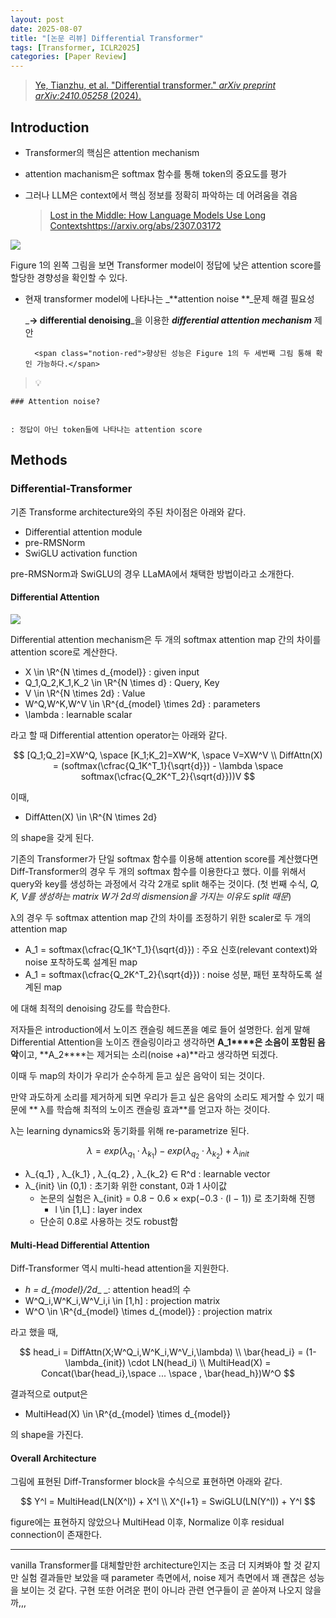 ```yaml
---
layout: post
date: 2025-08-07
title: "[논문 리뷰] Differential Transformer"
tags: [Transformer, ICLR2025]
categories: [Paper Review]
---
```


> [Ye, Tianzhu, et al. "Differential transformer." ](https://arxiv.org/abs/2410.05258)[_arXiv preprint arXiv:2410.05258_](https://arxiv.org/abs/2410.05258)[ (2024).](https://arxiv.org/abs/2410.05258)



## Introduction

- Transformer의 핵심은 attention mechanism
- attention machanism은 softmax 함수를 통해 token의 중요도를 평가
- 그러나 LLM은 context에서 핵심 정보를 정확히 파악하는 데 어려움을 겪음

	> [Lost in the Middle: How Language Models Use Long Contextshttps://arxiv.org/abs/2307.03172](https://arxiv.org/abs/2307.03172)


![](https://prod-files-secure.s3.us-west-2.amazonaws.com/542b861c-36a8-4051-84e5-8804b6728dba/9083ea56-691a-4752-ae26-47f403431ac8/image.png?X-Amz-Algorithm=AWS4-HMAC-SHA256&X-Amz-Content-Sha256=UNSIGNED-PAYLOAD&X-Amz-Credential=ASIAZI2LB466WW53FW6D%2F20250915%2Fus-west-2%2Fs3%2Faws4_request&X-Amz-Date=20250915T230100Z&X-Amz-Expires=3600&X-Amz-Security-Token=IQoJb3JpZ2luX2VjEAYaCXVzLXdlc3QtMiJHMEUCIQC92ESvr9lw1FX%2F2s%2BupeC0PA7Zc%2FEA84MeFcVnndQFzAIgSGE%2BCB%2Ba4t4thJZTUNWmcIRik2PMizSqFBYmz3Xvdt4q%2FwMIfxAAGgw2Mzc0MjMxODM4MDUiDICW5bdogVpfwIw80ircA3%2F1ShbOUzXf%2F7eq846okW2b1bkc5a0YMIyaAc3swf%2FBZEVHwojj8xCSlfyg4DFlYLLGFZjLRWrtxCJll7ua6qVH7lWtU014TWHtNiW2emJZ0of0wFp7GpFF94R2b0qP%2BU0mQW1hzunb3gSbKcPhfsTkxnA%2F2CFLgO9eUro5mVVc9bnoT10uWNaSEqxNueSjnckJiN5co8BVxnnLfj5w1abqyiD%2FqBz1ui4%2FMs6ZvMVN6G0NR8Wadqvklc5CAJrt0Cv1SobUNznU2P5I%2FP1shCeq%2FikLXPYewy6%2BUlkmk2IZco87JYmpvD%2Bdnr8MOMjkTnP%2Bg7gCSmViXjsbxch%2FNv6W86Q8GQYGib6wVD2Tiaje5qqygCvE5x84rOwUNwwVgWZnZAYhad4cLAsFpozGtB27%2BGLffLfkoVlMZeV6IGijgndK10RN2L5%2F4PliiUm9tKjTecvL2NqH30zpqppjQZxUUkK8iIQBPs%2BsXecQGnlC4STuUbRh2%2BOkci8pX%2F1vT1nAaTQOYJfJhpTsUzMP4W6RdzIfSVDuYiin8evh4yb6NwXotFDrsqq3Lcn%2FChhN%2FsBxn4eYVD%2BIn6KlkYcMjWUwPTjIJi%2FbYcSUcgTdded4IKLc%2Bi1YIYW8QRlpMNmdosYGOqUB5GiB0VA9QN%2FnZRB%2BfK3dxfr%2FcYsrGeSDFgnOb610VoCcKfPX%2Bx%2BOJ%2FDzR2DdppHrAlDrnZyrh6Yijy1gzBXLUE2zk9DexduKlc%2BOGvK8AhABkgtLS34hHXHFY4cbkTvrPIL9GnNQuoXNhHTcoAWOx55xAd4g%2FYTQVuDF5t6LLJ0zhuImUiRZzPjlr4KfzDbcY4dkhAJq9W4dAyuOd8w%2BhYY4nV6E&X-Amz-Signature=31c9b0574f050fc41cbbe7698fec65ee12c255f4e2eb5f9ae4acae338972cec2&X-Amz-SignedHeaders=host&x-amz-checksum-mode=ENABLED&x-id=GetObject)


Figure 1의 왼쪽 그림을 보면 Transformer model이 정답에 낮은 attention score를 할당한 경향성을 확인할 수 있다.

- 현재 transformer model에 나타나는 _**attention noise **_문제 해결 필요성

	_**→ differential denoising**_을 이용한 _**differential attention mechanism**_ 제안


		<span class="notion-red">향상된 성능은 Figure 1의 두 세번째 그림 통해 확인 가능하다.</span>


> 💡 


	### Attention noise?


	: 정답이 아닌 token들에 나타나는 attention score



## Methods



### Differential-Transformer


기존 Transforme architecture와의 주된 차이점은 아래와 같다.

- Differential attention module
- pre-RMSNorm
- SwiGLU activation function

pre-RMSNorm과 SwiGLU의 경우 LLaMA에서 채택한 방법이라고 소개한다.



#### Differential Attention


![](https://prod-files-secure.s3.us-west-2.amazonaws.com/542b861c-36a8-4051-84e5-8804b6728dba/116d70b2-1963-4810-9167-f4c7d8a06e8f/image.png?X-Amz-Algorithm=AWS4-HMAC-SHA256&X-Amz-Content-Sha256=UNSIGNED-PAYLOAD&X-Amz-Credential=ASIAZI2LB466WW53FW6D%2F20250915%2Fus-west-2%2Fs3%2Faws4_request&X-Amz-Date=20250915T230100Z&X-Amz-Expires=3600&X-Amz-Security-Token=IQoJb3JpZ2luX2VjEAYaCXVzLXdlc3QtMiJHMEUCIQC92ESvr9lw1FX%2F2s%2BupeC0PA7Zc%2FEA84MeFcVnndQFzAIgSGE%2BCB%2Ba4t4thJZTUNWmcIRik2PMizSqFBYmz3Xvdt4q%2FwMIfxAAGgw2Mzc0MjMxODM4MDUiDICW5bdogVpfwIw80ircA3%2F1ShbOUzXf%2F7eq846okW2b1bkc5a0YMIyaAc3swf%2FBZEVHwojj8xCSlfyg4DFlYLLGFZjLRWrtxCJll7ua6qVH7lWtU014TWHtNiW2emJZ0of0wFp7GpFF94R2b0qP%2BU0mQW1hzunb3gSbKcPhfsTkxnA%2F2CFLgO9eUro5mVVc9bnoT10uWNaSEqxNueSjnckJiN5co8BVxnnLfj5w1abqyiD%2FqBz1ui4%2FMs6ZvMVN6G0NR8Wadqvklc5CAJrt0Cv1SobUNznU2P5I%2FP1shCeq%2FikLXPYewy6%2BUlkmk2IZco87JYmpvD%2Bdnr8MOMjkTnP%2Bg7gCSmViXjsbxch%2FNv6W86Q8GQYGib6wVD2Tiaje5qqygCvE5x84rOwUNwwVgWZnZAYhad4cLAsFpozGtB27%2BGLffLfkoVlMZeV6IGijgndK10RN2L5%2F4PliiUm9tKjTecvL2NqH30zpqppjQZxUUkK8iIQBPs%2BsXecQGnlC4STuUbRh2%2BOkci8pX%2F1vT1nAaTQOYJfJhpTsUzMP4W6RdzIfSVDuYiin8evh4yb6NwXotFDrsqq3Lcn%2FChhN%2FsBxn4eYVD%2BIn6KlkYcMjWUwPTjIJi%2FbYcSUcgTdded4IKLc%2Bi1YIYW8QRlpMNmdosYGOqUB5GiB0VA9QN%2FnZRB%2BfK3dxfr%2FcYsrGeSDFgnOb610VoCcKfPX%2Bx%2BOJ%2FDzR2DdppHrAlDrnZyrh6Yijy1gzBXLUE2zk9DexduKlc%2BOGvK8AhABkgtLS34hHXHFY4cbkTvrPIL9GnNQuoXNhHTcoAWOx55xAd4g%2FYTQVuDF5t6LLJ0zhuImUiRZzPjlr4KfzDbcY4dkhAJq9W4dAyuOd8w%2BhYY4nV6E&X-Amz-Signature=df6231f87c24fd41d92c302d93f3ea24d50c12575e8777a2a73171d98cf48d42&X-Amz-SignedHeaders=host&x-amz-checksum-mode=ENABLED&x-id=GetObject)


Differential attention mechanism은 두 개의 softmax attention map 간의 차이를 attention score로 계산한다.

- X \in \R^{N \times d\_{model}} : given input
- Q\_1,Q\_2,K\_1,K\_2 \in \R^{N \times d} : Query, Key
- V \in \R^{N \times 2d} : Value
- W^Q,W^K,W^V \in \R^{d\_{model} \times 2d} : parameters
- \lambda : learnable scalar

라고 할 때 Differential attention operator는 아래와 같다.


$$
[Q_1;Q_2]=XW^Q, \space [K_1;K_2]=XW^K, \space V=XW^V \\
DiffAttn(X) = (softmax(\cfrac{Q_1K^T_1}{\sqrt{d}}) - \lambda \space softmax(\cfrac{Q_2K^T_2}{\sqrt{d}}))V
$$


이때,

- DiffAtten(X) \in \R^{N \times 2d}

의 shape을 갖게 된다.


기존의 Transformer가 단일 softmax 함수를 이용해 attention score를 계산했다면 Diff-Transformer의 경우 두 개의 softmax 함수를 이용한다고 했다. 이를 위해서 query와 key를 생성하는 과정에서 각각 2개로 split 해주는 것이다. <span class="notion-red">(첫 번째 수식, </span><span class="notion-red">_Q, K, V를 생성하는 matrix W가 2d의 dismension을 가지는 이유도 split 때문_</span><span class="notion-red">)</span>


 λ의 경우 두 softmax attention map 간의 차이를 조정하기 위한 scaler로 두 개의 attention map

- A\_1 = softmax(\cfrac{Q\_1K^T\_1}{\sqrt{d}}) : 주요 신호(relevant context)와 noise 포착하도록 설계된 map
- A\_1 = softmax(\cfrac{Q\_2K^T\_2}{\sqrt{d}}) : noise 성분, 패턴 포착하도록 설계된 map 

에 대해 최적의 denoising 강도를 학습한다.


저자들은 introduction에서 노이즈 캔슬링 헤드폰을 예로 들어 설명한다. 쉽게 말해 Differential Attention을 노이즈 캔슬링이라고 생각하면 **A\_1****은 소음이 포함된 음악**이고, **A\_2****는 제거되는 소리(noise +a)**라고 생각하면 되겠다. 


이때 두 map의 차이가 우리가 순수하게 듣고 싶은 음악이 되는 것이다. 


만약 과도하게 소리를 제거하게 되면 우리가 듣고 싶은 음악의 소리도 제거할 수 있기 때문에 ** λ를 학습해 최적의 노이즈 캔슬링 효과**를 얻고자 하는 것이다.


λ는 learning dynamics와 동기화를 위해 re-parametrize 된다.


$$
\lambda = exp(\lambda_{q_1} \cdot \lambda_{k_1}) - exp(\lambda_{q_2} \cdot \lambda_{k_2}) + \lambda_{init}
$$

- λ\_{q\_1} , λ\_{k\_1} , λ\_{q\_2} , λ\_{k\_2} ∈ R^d : learnable vector
- λ\_{init} \in (0,1) : 초기화 위한 constant, 0과 1 사이값
	- 논문의 실험은 λ\_{init} = 0.8 − 0.6 × exp(−0.3 · (l − 1)) 로 초기화해 진행
		- l \in [1,L] : layer index
	- 단순히 0.8로 사용하는 것도 robust함


#### **Multi-Head Differential Attention**


Diff-Transformer 역시 multi-head attention을 지원한다.

- _h = d\_{model}/2d__ _: attention head의 수
- W^Q\_i,W^K\_i,W^V\_i,i \in [1,h] : projection matrix
- W^O \in \R^{d\_{model} \times d\_{model}} : projection matrix

라고 했을 때,


$$
head_i = DiffAttn(X;W^Q_i,W^K_i,W^V_i,\lambda) \\
\bar{head_i} = (1-\lambda_{init}) \cdot LN(head_i) \\
MultiHead(X) = Concat(\bar{head_i},\space ... \space , \bar{head_h})W^O
$$


결과적으로 output은

- MultiHead(X) \in \R^{d\_{model} \times d\_{model}}

의 shape을 가진다.



#### Overall Architecture


그림에 표현된 Diff-Transformer block을 수식으로 표현하면 아래와 같다.


$$
Y^l = MultiHead(LN(X^l)) + X^l \\
X^{l+1} = SwiGLU(LN(Y^l)) + Y^l
$$


figure에는 표현하지 않았으나 MultiHead 이후, Normalize 이후 residual connection이 존재한다.


---


vanilla Transformer를 대체할만한 architecture인지는 조금 더 지켜봐야 할 것 같지만 실험 결과들만 보았을 때 parameter 측면에서, noise 제거 측면에서 꽤 괜찮은 성능을 보이는 것 같다. 구현 또한 어려운 편이 아니라 관련 연구들이 곧 쏟아져 나오지 않을까,,,

